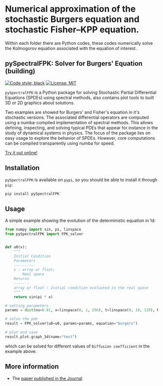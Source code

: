 Numerical approximation of the stochastic Burgers equation and stochastic Fisher–KPP equation.
==============================================================================================

Within each folder there are Python codes, these codes numerically solve the Kolmogorov equation associated with the equation of interest.


pySpectralFPK: Solver for Burgers' Equation (building)
------------

[![Code style: black](https://img.shields.io/badge/code%20style-black-000000.svg)](https://github.com/psf/black)
[![License: MIT](https://img.shields.io/badge/License-MIT-green.svg)](https://opensource.org/licenses/MIT)

`pySpectralFPK` is a Python package for solving Stochastic Partial Differential Equations (SPDEs)
using spectral methods, also contains plot tools to built 3D or 2D graphics about solutions.

Two examples are showed for Burgers' and Fisher's equation in it's stochastic versions. The associated differential operators
are computed using a numba-compiled implementation of spectral methods. This allows defining, inspecting, and solving typical PDEs
that appear for instance in the study of dynamical systems in physics. The focus of the package lies on easy usage to explore the
behavior of SPDEs. However, core computations can be compiled transparently using numba for speed.

[Try it out online!](https://mybinder.org/v2/gh/github.com/alanmatzumiya/Paper/master?filepath=examples%2Fjupyter)

Installation
------------

`pySpectralFPK` is available on `pypi`, so you should be able to install it through
`pip`:

```bash
pip install pySpectralFPK
```

Usage
-----

A simple example showing the evolution of the deterministic equation in 1d:

```python
from numpy import sin, pi, linspace
from pySpectralFPK import FPK_solver


def u0(x):
    """
    Initial Condition
    Parameters
    ----------
    x : array or float;
        Real space
    Returns
    -------
    array or float : Initial condition evaluated in the real space
    """
    return sin(pi * x)

# setting parameters
params = dict(nu=0.01, x=linspace(0, 1, 256), t=linspace(0, 10, 128), N=5)

# solve the pde
result = FPK_solver(u0=u0, params=params, equation="burgers")

# plot and save
result.plot.graph_3d(name="test")
```
which can be solved for different values of `Diffusion coefficient` in the example above.


More information
----------------
* The [paper published in the Journal](http://dx.doi.org/10.13140/RG.2.2.21593.47203)

<embed type="application/pdf" href="https://github.com/alanmatzumiya/pySpectralPDE/blob/master/docs/presentation/presentation.pdf" width="100%" height="550px">
